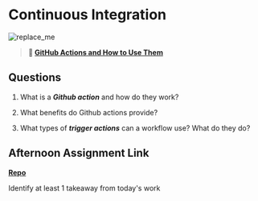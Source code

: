 # Continuous Integration

![replace_me](https://codeworks.blob.core.windows.net/public/assets/img/illustrations/placeholder.svg)

> **📖 [GitHub Actions and How to Use Them](https://codeworksacademy.com/fs-student-guide/resources/wk8-9/05-Github-Actions)**

## Questions

1. What is a ***Github action*** and how do they work?

2. What benefits do Github actions provide?

3. What types of ***trigger actions*** can a workflow use? What do they do?

## Afternoon Assignment Link

**[Repo](https://github.com/{{ghname}}/<ASSIGNMENT_REPO>)**

Identify at least 1 takeaway from today's work
